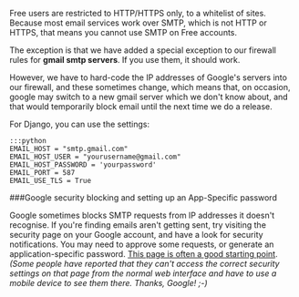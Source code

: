 
<!--
.. title: SMTP for free users
.. slug: SMTPForFreeUsers
.. date: 2015-05-13 14:35:28 UTC+01:00
.. tags:
.. category:
.. link:
.. description:
.. type: text
-->




Free users are restricted to HTTP/HTTPS only, to a whitelist of sites. Because most email services work over SMTP, which is not HTTP or HTTPS, that means you cannot use SMTP on Free accounts.

The exception is that we have added a special exception to our firewall rules for **gmail smtp servers**. If you use them, it should work.

However, we have to hard-code the IP addresses of Google's servers into our firewall, and these sometimes change, which means that, on occasion, google may switch to a new gmail server which we don't know about, and that would temporarily block email until the next time we do a release.

For Django, you can use the settings:

    :::python
    EMAIL_HOST = "smtp.gmail.com"
    EMAIL_HOST_USER = "yourusername@gmail.com"
    EMAIL_HOST_PASSWORD = 'yourpassword'
    EMAIL_PORT = 587
    EMAIL_USE_TLS = True



###Google security blocking and setting up an App-Specific password


Google sometimes blocks SMTP requests from IP addresses it doesn't recognise. If you're finding emails aren't getting sent, try visiting the security page on your Google account, and have a look for security notifications. You may need to approve some requests, or generate an application-specific password. [This page is often a good starting point](https://support.google.com/accounts/answer/6010255?hl=en>). *(Some people have reported that they can't access the correct security settings on that page from the normal web interface and have to use a mobile device to see them there. Thanks, Google! ;-)*
